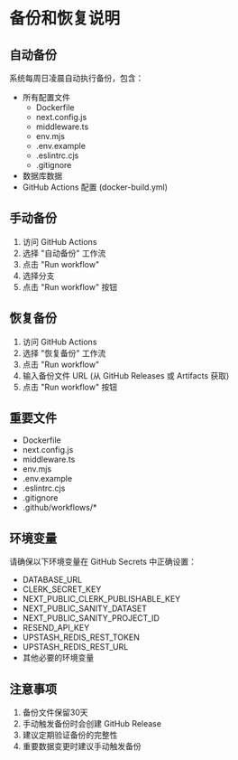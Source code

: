 # 备份和恢复说明

## 自动备份
系统每周日凌晨自动执行备份，包含：
- 所有配置文件
  - Dockerfile
  - next.config.js
  - middleware.ts
  - env.mjs
  - .env.example
  - .eslintrc.cjs
  - .gitignore
- 数据库数据
- GitHub Actions 配置 (docker-build.yml)

## 手动备份
1. 访问 GitHub Actions
2. 选择 "自动备份" 工作流
3. 点击 "Run workflow"
4. 选择分支
5. 点击 "Run workflow" 按钮

## 恢复备份
1. 访问 GitHub Actions
2. 选择 "恢复备份" 工作流
3. 点击 "Run workflow"
4. 输入备份文件 URL (从 GitHub Releases 或 Artifacts 获取)
5. 点击 "Run workflow" 按钮

## 重要文件
- Dockerfile
- next.config.js
- middleware.ts
- env.mjs
- .env.example
- .eslintrc.cjs
- .gitignore
- .github/workflows/*

## 环境变量
请确保以下环境变量在 GitHub Secrets 中正确设置：
- DATABASE_URL
- CLERK_SECRET_KEY
- NEXT_PUBLIC_CLERK_PUBLISHABLE_KEY
- NEXT_PUBLIC_SANITY_DATASET
- NEXT_PUBLIC_SANITY_PROJECT_ID
- RESEND_API_KEY
- UPSTASH_REDIS_REST_TOKEN
- UPSTASH_REDIS_REST_URL
- 其他必要的环境变量

## 注意事项
1. 备份文件保留30天
2. 手动触发备份时会创建 GitHub Release
3. 建议定期验证备份的完整性
4. 重要数据变更时建议手动触发备份 
